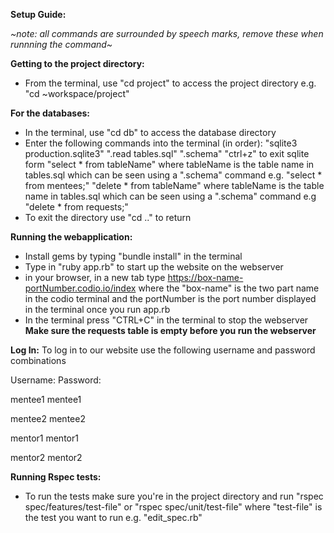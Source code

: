 **Setup Guide:**

*~note: all commands are surrounded by speech marks, remove these when runnning the command~*

**Getting to the project directory:**
- From the terminal, use "cd project" to access the project directory
  e.g. "cd ~workspace/project"


**For the databases:**
- In the terminal, use "cd db" to access the database directory
- Enter the following commands into the terminal (in order):
 "sqlite3 production.sqlite3"
 ".read tables.sql"
 ".schema"
 "ctrl+z" to exit sqlite form
 "select  * from tableName" where tableName is the table name in tables.sql which can be seen using a ".schema" command
        e.g. "select * from mentees;"
  "delete * from tableName" where tableName is the table name in tables.sql which can be seen using a ".schema" command
        e.g "delete * from requests;"
- To exit the directory use "cd .." to return  
  
  
**Running the webapplication:**  
- Install gems by typing "bundle install" in the terminal
- Type in "ruby app.rb" to start up the website on the webserver
- in your browser, in a new tab type https://box-name-portNumber.codio.io/index where the "box-name" is the two part name in the codio terminal
    and the portNumber is the port number displayed in the terminal once you run app.rb
- In the terminal press "CTRL+C" in the terminal to stop the webserver
**Make sure the requests table is empty before you run the webserver**


**Log In:**
To log in to our website use the following username and password combinations 

Username: Password:

mentee1 mentee1

mentee2 mentee2

mentor1 mentor1

mentor2 mentor2

**Running Rspec tests:**
- To run the tests make sure you're in the project directory and run "rspec spec/features/test-file" or "rspec spec/unit/test-file" where "test-file" is the test you want to run e.g. "edit_spec.rb"